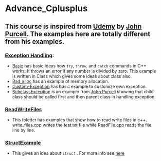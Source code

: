 # Advance_Cplusplus
## This course is inspired from [Udemy](https://www.udemy.com/course/learn-advanced-c-programming/learn/lecture/3688056#overview) by [John Purcell](https://www.udemy.com/user/johnpurcell/). The examples here are totally different from his examples.

### [Exception Handling](Exception-Handling):
+ [Basic](Exception-Handling/Basic) has basic ideas how `try`, `throw`, and `catch` commands in C++ works. It throws an error if any number is divided by zero. This example is written in Class which gives some ideas about class also. 
+ [Bad_alloc](Exception-Handling/Bad_alloc) has an example of memory allocation.
+ [Custom-Exception](Exception-Handling/Custom-Exception) has basic example to customize own exception.
+ [SubclassException](Exception-Handling/SubclassException) is an example from [John Purcell](https://www.udemy.com/course/learn-advanced-c-programming/learn/lecture/3688058#overview) showing that child class should be called first and then parent class in handling exception.
### [ReadWriteFiles](ReadWriteFiles)
+ This foleder has examples that show how to read write files in c++, write_files.cpp writes the test.txt file while ReadFile.cpp reads the file line by line. 
### [StructExample](StructExample)
  + This gives an idea about ```struct``` . For more info see [here](http://www.cplusplus.com/doc/tutorial/structures/)
